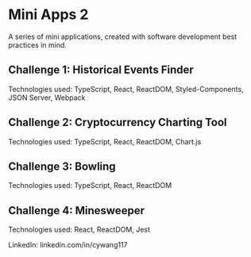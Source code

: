 # Mini Apps 2
A series of mini applications, created with software development best practices in mind.

## Challenge 1: Historical Events Finder
Technologies used: TypeScript, React, ReactDOM, Styled-Components, JSON Server, Webpack

## Challenge 2: Cryptocurrency Charting Tool
Technologies used: TypeScript, React, ReactDOM, Chart.js

## Challenge 3: Bowling
Technologies used: TypeScript, React, ReactDOM

## Challenge 4: Minesweeper
Technologies used: React, ReactDOM, Jest

LinkedIn: linkedin.com/in/cywang117
